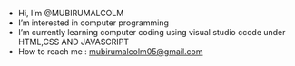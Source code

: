 - Hi, I’m @MUBIRUMALCOLM
-  I’m interested in computer programming
-  I’m currently learning computer coding using visual studio ccode under HTML,CSS AND JAVASCRIPT
-  How to reach me : mubirumalcolm05@gmail.com

<!---
MUBIRUMALCOLM/MUBIRUMALCOLM is a ✨ special ✨ repository because its `README.md` (this file) appears on your GitHub profile.
You can click the Preview link to take a look at your changes.
--->
